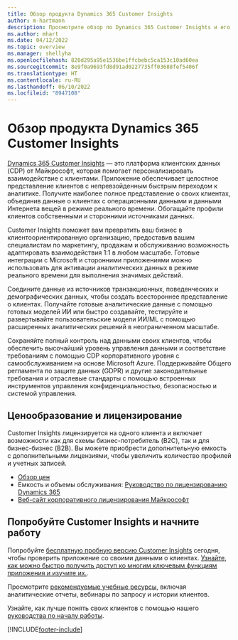 ```yaml
---
title: Обзор продукта Dynamics 365 Customer Insights
author: m-hartmann
description: Просмотрите обзор по Dynamics 365 Customer Insights и его основным особенностям.
ms.author: mhart
ms.date: 04/12/2022
ms.topic: overview
ms.manager: shellyha
ms.openlocfilehash: 820d295a95e1536be1ffcbebc5ca153c10ad60ea
ms.sourcegitcommit: 8e9f0a9693fd8d91ad0227735ff03688fef5406f
ms.translationtype: HT
ms.contentlocale: ru-RU
ms.lasthandoff: 06/10/2022
ms.locfileid: "8947108"
---
```

# <a name="product-overview-for-dynamics-365-customer-insights"></a>Обзор продукта Dynamics 365 Customer Insights

[Dynamics 365 Customer Insights](https://dynamics.microsoft.com/ai/customer-insights/) — это платформа клиентских данных (CDP) от Майкрософт, которая помогает персонализировать взаимодействие с клиентами. Приложение обеспечивает целостное представление клиентов с непревзойденным быстрым переходом к аналитике. Получите наиболее полное представление о своих клиентах, объединив данные о клиентах с операционными данными и данными Интернета вещей в режиме реального времени. Обогащайте профили клиентов собственными и сторонними источниками данных. 

Customer Insights поможет вам превратить ваш бизнес в клиентоориентированную организацию, предоставив вашим специалистам по маркетингу, продажам и обслуживанию возможность адаптировать взаимодействия 1:1 в любом масштабе. Готовые интеграции с Microsoft и сторонними приложениями можно использовать для активации аналитических данных в режиме реального времени для выполнения значимых действий.

Соедините данные из источников транзакционных, поведенческих и демографических данных, чтобы создать всестороннее представление о клиентах. Получайте готовые аналитические данные с помощью готовых моделей ИИ или быстро создавайте, тестируйте и развертывайте пользовательские модели ИИ/ML с помощью расширенных аналитических решений в неограниченном масштабе.

Сохраняйте полный контроль над данными своих клиентов, чтобы обеспечить высочайший уровень управления данными и соответствие требованиям с помощью CDP корпоративного уровня с самообслуживанием на основе Microsoft Azure. Поддерживайте Общего регламента по защите данных (GDPR) и другие законодательные требования и отраслевые стандарты с помощью встроенных инструментов управления конфиденциальностью, безопасностью и системой управления.

## <a name="pricing-and-licensing"></a>Ценообразование и лицензирование
Customer Insights лицензируется на одного клиента и включает возможности как для схемы бизнес-потребитель (B2C), так и для бизнес-бизнес (B2B). Вы можете приобрести дополнительную емкость с дополнительными лицензиями, чтобы увеличить количество профилей и учетных записей.

- [Обзор цен](https://dynamics.microsoft.com/ai/customer-insights/pricing/)
- Емкость и объемы обслуживания: [Руководство по лицензированию Dynamics 365](https://go.microsoft.com/fwlink/?LinkId=866544)
- [Веб-сайт корпоративного лицензирования Майкрософт](https://www.microsoft.com/licensing/how-to-buy/how-to-buy)

## <a name="try-customer-insights-and-get-started"></a>Попробуйте Customer Insights и начните работу

Попробуйте [бесплатную пробную версию Customer Insights](https://signup.microsoft.com/create-account/signup?SKU=036c2481-aa8a-47cd-ab43-324f0c157c2d&ali=1&RU=https:%2F%2Fhome.ci.ai.dynamics.com%2Fstart%2Ftrial&products=036c2481-aa8a-47cd-ab43-324f0c157c2d) сегодня, чтобы проверить приложение со своими данными о клиентах. [Узнайте, как можно быстро получить доступ ко многим ключевым функциям приложения и изучите их.](trial-signup.md). 

Просмотрите [рекомендуемые учебные ресурсы](https://dynamics.microsoft.com/ai/customer-insights/resources/), включая аналитические отчеты, вебинары по запросу и истории клиентов.

Узнайте, как лучше понять своих клиентов с помощью нашего [руководства по началу работы](get-started.md).

[!INCLUDE[footer-include](includes/footer-banner.md)]
